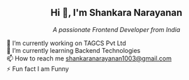 <h2 align="center">Hi 👋, I'm Shankara Narayanan</h2>
<p align="center"><em align="center">A passionate Frontend Developer from India</em></p>

🔭 I’m currently working on TAGCS Pvt Ltd</br>
🌱 I’m currently learning Backend Technologies</br>
📫 How to reach me <a href="mailto:shankaranarayanan1003@gmail.com" style="color: #000">shankaranarayanan1003@gmail.com</a></br>
⚡ Fun fact I am Funny</br>
